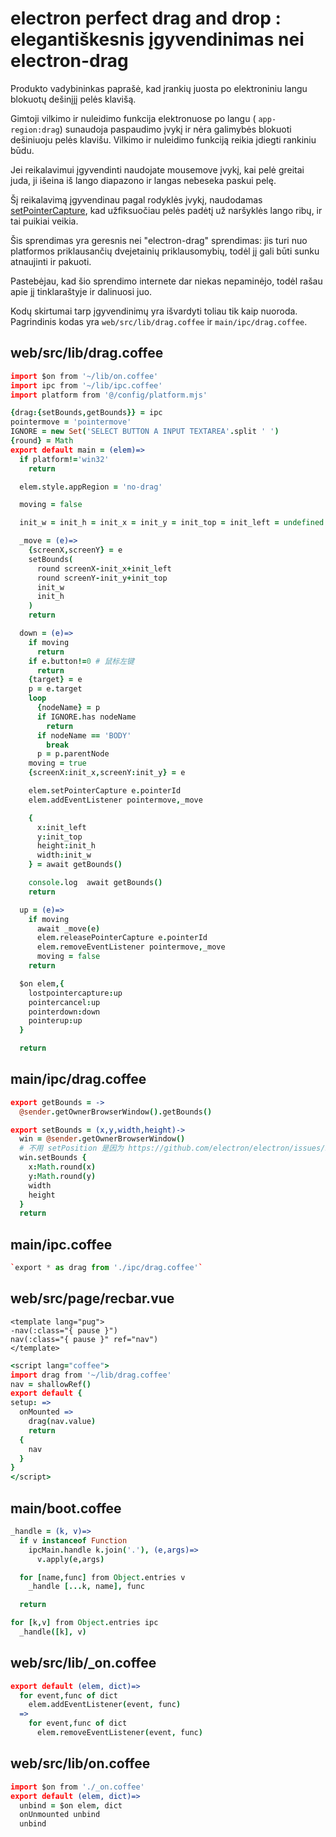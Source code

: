 # electron perfect drag and drop : elegantiškesnis įgyvendinimas nei electron-drag

Produkto vadybininkas paprašė, kad įrankių juosta po elektroniniu langu blokuotų dešinįjį pelės klavišą.

Gimtoji vilkimo ir nuleidimo funkcija elektronuose po langu ( `app-region:drag`) sunaudoja paspaudimo įvykį ir nėra galimybės blokuoti dešiniuoju pelės klavišu. Vilkimo ir nuleidimo funkciją reikia įdiegti rankiniu būdu.

Jei reikalavimui įgyvendinti naudojate mousemove įvykį, kai pelė greitai juda, ji išeina iš lango diapazono ir langas nebeseka paskui pelę.

Šį reikalavimą įgyvendinau pagal rodyklės įvykį, naudodamas [setPointerCapture](https://developer.mozilla.org/zh-CN/docs/Web/API/Element/setPointerCapture), kad užfiksuočiau pelės padėtį už naršyklės lango ribų, ir tai puikiai veikia.

Šis sprendimas yra geresnis nei "electron-drag" sprendimas: jis turi nuo platformos priklausančių dvejetainių priklausomybių, todėl jį gali būti sunku atnaujinti ir pakuoti.

Pastebėjau, kad šio sprendimo internete dar niekas nepaminėjo, todėl rašau apie jį tinklaraštyje ir dalinuosi juo.

Kodų skirtumai tarp įgyvendinimų yra išvardyti toliau tik kaip nuoroda. Pagrindinis kodas yra `web/src/lib/drag.coffee` ir `main/ipc/drag.coffee`.

## web/src/lib/drag.coffee

```coffee
import $on from '~/lib/on.coffee'
import ipc from '~/lib/ipc.coffee'
import platform from '@/config/platform.mjs'

{drag:{setBounds,getBounds}} = ipc
pointermove = 'pointermove'
IGNORE = new Set('SELECT BUTTON A INPUT TEXTAREA'.split ' ')
{round} = Math
export default main = (elem)=>
  if platform!='win32'
    return

  elem.style.appRegion = 'no-drag'

  moving = false

  init_w = init_h = init_x = init_y = init_top = init_left = undefined

  _move = (e)=>
    {screenX,screenY} = e
    setBounds(
      round screenX-init_x+init_left
      round screenY-init_y+init_top
      init_w
      init_h
    )
    return

  down = (e)=>
    if moving
      return
    if e.button!=0 # 鼠标左键
      return
    {target} = e
    p = e.target
    loop
      {nodeName} = p
      if IGNORE.has nodeName
        return
      if nodeName == 'BODY'
        break
      p = p.parentNode
    moving = true
    {screenX:init_x,screenY:init_y} = e

    elem.setPointerCapture e.pointerId
    elem.addEventListener pointermove,_move

    {
      x:init_left
      y:init_top
      height:init_h
      width:init_w
    } = await getBounds()

    console.log  await getBounds()
    return

  up = (e)=>
    if moving
      await _move(e)
      elem.releasePointerCapture e.pointerId
      elem.removeEventListener pointermove,_move
      moving = false
    return

  $on elem,{
    lostpointercapture:up
    pointercancel:up
    pointerdown:down
    pointerup:up
  }

  return
```

## main/ipc/drag.coffee

```coffee
export getBounds = ->
  @sender.getOwnerBrowserWindow().getBounds()

export setBounds = (x,y,width,height)->
  win = @sender.getOwnerBrowserWindow()
  # 不用 setPosition 是因为 https://github.com/electron/electron/issues/9477 browserWindow.setPosition(x,y) changed window size (windows/linux) with non default scaleLevel (125% for example)
  win.setBounds {
    x:Math.round(x)
    y:Math.round(y)
    width
    height
  }
  return
```

## main/ipc.coffee

```coffee
`export * as drag from './ipc/drag.coffee'`
```

## web/src/page/recbar.vue

```pug
<template lang="pug">
-nav(:class="{ pause }")
nav(:class="{ pause }" ref="nav")
</template>
```

```coffee
<script lang="coffee">
import drag from '~/lib/drag.coffee'
nav = shallowRef()
export default {
setup: =>
  onMounted =>
    drag(nav.value)
    return
  {
    nav
  }
}
</script>
```

## main/boot.coffee

```coffee
_handle = (k, v)=>
  if v instanceof Function
    ipcMain.handle k.join('.'), (e,args)=>
      v.apply(e,args)

  for [name,func] from Object.entries v
    _handle [...k, name], func

  return

for [k,v] from Object.entries ipc
  _handle([k], v)

```

## web/src/lib/_on.coffee

```coffee
export default (elem, dict)=>
  for event,func of dict
    elem.addEventListener(event, func)
  =>
    for event,func of dict
      elem.removeEventListener(event, func)

```

## web/src/lib/on.coffee

```coffee
import $on from './_on.coffee'
export default (elem, dict)=>
  unbind = $on elem, dict
  onUnmounted unbind
  unbind
```